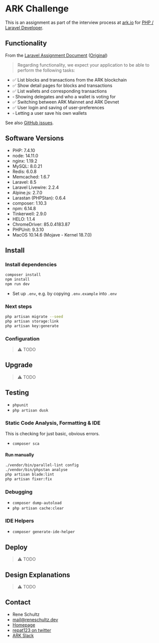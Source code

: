 # ARK Challenge

This is an assignment as part of the interview process at [ark.io](https://ark.io) for [PHP / Laravel Developer](https://ark.io/careers).

## Functionality

From the [Laravel Assignment Document](https://github.com/repat/ark-challenge/blob/master/ASSIGNMENT.md) ([Original](https://www.notion.so/Laravel-Assignment-cfeb8f0570044018815806466f1fbc71))

> Regarding functionality, we expect your application to be able to perform the following tasks:

* ✅ List blocks and transactions from the ARK blockchain
* ✅ Show detail pages for blocks and transactions
* ✅ List wallets and corresponding transactions
* ▫️ Showing delegates and who a wallet is voting for
* ✅ Switching between ARK Mainnet and ARK Devnet
* ✅ User login and saving of user-preferences
* ▫️ Letting a user save his own wallets

See also [GitHub issues](https://github.com/repat/ark-challenge/issues/).

## Software Versions

* PHP: 7.4.10
* node: 14.11.0
* nginx: 1.19.2
* MySQL: 8.0.21
* Redis: 6.0.8
* Memcached: 1.6.7
* Laravel: 8.5
* Laravel Livewire: 2.2.4
* Alpine.js: 2.7.0
* Larastan (PHPStan): 0.6.4
* composer: 1.10.3
* npm: 6.14.8
* Tinkerwell: 2.9.0
* HELO: 1.1.4
* ChromeDriver: 85.0.4183.87
* PHPUnit: 9.3.10
* MacOS 10.14.6 (Mojave - Kernel 18.7.0)

## Install

### Install dependencies

```sh
composer install
npm install
npm run dev
```

* Set up `.env`, e.g. by copying `.env.example` into `.env`

### Next steps

```sh
php artisan migrate --seed
php artisan storage:link
php artisan key:generate
```

### Configuration

> ⚠️ TODO

## Upgrade

> ⚠️ TODO

## Testing

* `phpunit`
* `php artisan dusk`

### Static Code Analysis, Formatting & IDE

This is checking for just basic, obvious errors.

* `composer sca`

#### Run manually

```sh
./vendor/bin/parallel-lint config
./vendor/bin/phpstan analyse
php artisan blade:lint
php artisan fixer:fix
```

### Debugging

* `composer dump-autoload`
* `php artisan cache:clear`

### IDE Helpers

* `composer generate-ide-helper`

## Deploy

> ⚠️ TODO

## Design Explanations

> ⚠️ TODO

## Contact

* Rene Schultz
* mail@reneschultz.dev
* [Homepage](https://reneschultz.dev)
* [repat123 on twitter](https://twitter.com/repat123)
* [ARK Slack](https://cryptoarkproject.slack.com/archives/D01A95NM0KZ)